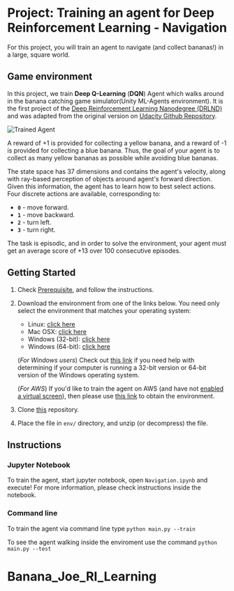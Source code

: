 [//]: # (Image References)

[image1]: https://user-images.githubusercontent.com/10624937/42135619-d90f2f28-7d12-11e8-8823-82b970a54d7e.gif "Trained Agent"

# Project: Training an agent for Deep Reinforcement Learning - Navigation

For this project, you will train an agent to navigate (and collect bananas!) in a large, square world.  

## Game environment

In this project, we train **Deep Q-Learning** (**DQN**) Agent which walks around in the banana catching game simulator(Unity ML-Agents environment).
It is the first project of the [Deep Reinforcement Learning Nanodegree (DRLND)](https://www.udacity.com/course/deep-reinforcement-learning-nanodegree--nd893) and was adapted from the original version on [Udacity Github Repository](https://github.com/udacity/deep-reinforcement-learning/tree/master/p1_navigation).

![Trained Agent][image1]

A reward of +1 is provided for collecting a yellow banana, and a reward of -1 is provided for collecting a blue banana.  Thus, the goal of your agent is to collect as many yellow bananas as possible while avoiding blue bananas.  

The state space has 37 dimensions and contains the agent's velocity, along with ray-based perception of objects around agent's forward direction.  Given this information, the agent has to learn how to best select actions.  Four discrete actions are available, corresponding to:
- **`0`** - move forward.
- **`1`** - move backward.
- **`2`** - turn left.
- **`3`** - turn right.

The task is episodic, and in order to solve the environment, your agent must get an average score of +13 over 100 consecutive episodes.

## Getting Started
1. Check [Prerequisite](https://github.com/udacity/deep-reinforcement-learning/#dependencies), and follow the instructions.

2. Download the environment from one of the links below.  You need only select the environment that matches your operating system:
    - Linux: [click here](https://s3-us-west-1.amazonaws.com/udacity-drlnd/P1/Banana/Banana_Linux.zip)
    - Mac OSX: [click here](https://s3-us-west-1.amazonaws.com/udacity-drlnd/P1/Banana/Banana.app.zip)
    - Windows (32-bit): [click here](https://s3-us-west-1.amazonaws.com/udacity-drlnd/P1/Banana/Banana_Windows_x86.zip)
    - Windows (64-bit): [click here](https://s3-us-west-1.amazonaws.com/udacity-drlnd/P1/Banana/Banana_Windows_x86_64.zip)

    (_For Windows users_) Check out [this link](https://support.microsoft.com/en-us/help/827218/how-to-determine-whether-a-computer-is-running-a-32-bit-version-or-64) if you need help with determining if your computer is running a 32-bit version or 64-bit version of the Windows operating system.

    (_For AWS_) If you'd like to train the agent on AWS (and have not [enabled a virtual screen](https://github.com/Unity-Technologies/ml-agents/blob/master/docs/Training-on-Amazon-Web-Service.md)), then please use [this link](https://s3-us-west-1.amazonaws.com/udacity-drlnd/P1/Banana/Banana_Linux_NoVis.zip) to obtain the environment.

3. Clone [this](https://github.com/EmmiOcean/Banana_Joe_RI_Learning.git) repository.

4. Place the file in `env/` directory, and unzip (or decompress) the file.

## Instructions
### Jupyter Notebook
To train the agent, start jupyter notebook, open `Navigation.ipynb` and execute! For more information, please check instructions inside the notebook.

### Command line 
To train the agent via command line type `python main.py --train`

To see the agent walking inside the enviroment use the command `python main.py --test`





# Banana_Joe_RI_Learning
